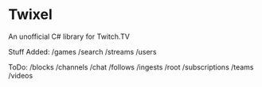 Twixel
======

An unofficial C# library for Twitch.TV

Stuff Added:
/games
/search
/streams
/users

ToDo:
/blocks
/channels
/chat
/follows
/ingests
/root
/subscriptions
/teams
/videos
